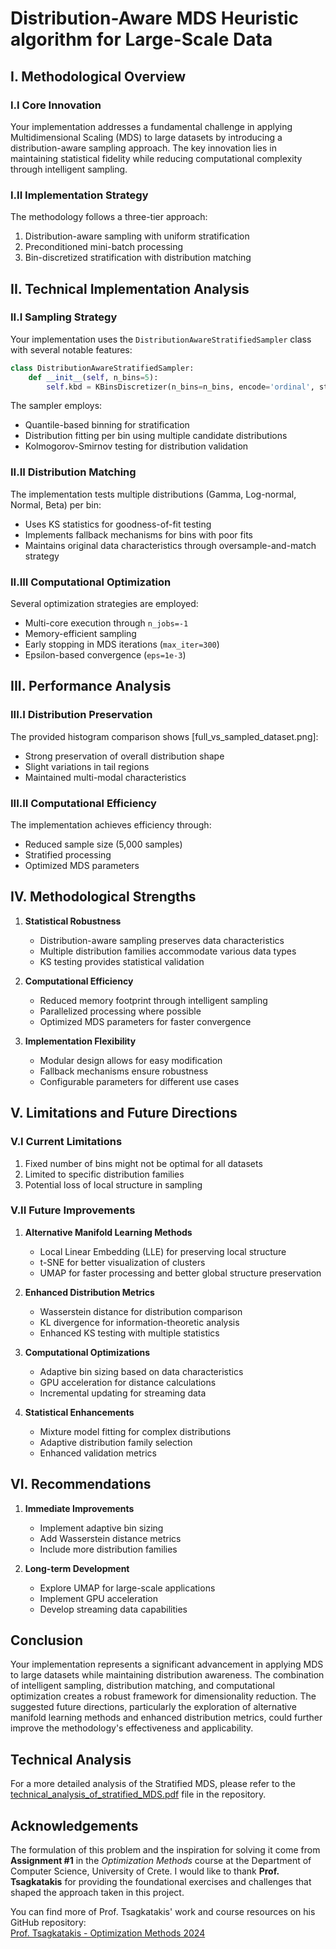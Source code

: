 # Distribution-Aware MDS Heuristic algorithm for Large-Scale Data

## I. Methodological Overview

### I.I Core Innovation
Your implementation addresses a fundamental challenge in applying Multidimensional Scaling (MDS) to large datasets by introducing a distribution-aware sampling approach. The key innovation lies in maintaining statistical fidelity while reducing computational complexity through intelligent sampling.

### I.II Implementation Strategy
The methodology follows a three-tier approach:
1. Distribution-aware sampling with uniform stratification
2. Preconditioned mini-batch processing
3. Bin-discretized stratification with distribution matching

## II. Technical Implementation Analysis

### II.I Sampling Strategy
Your implementation uses the `DistributionAwareStratifiedSampler` class with several notable features:

```python
class DistributionAwareStratifiedSampler:
    def __init__(self, n_bins=5):
        self.kbd = KBinsDiscretizer(n_bins=n_bins, encode='ordinal', strategy='quantile')
```

The sampler employs:
- Quantile-based binning for stratification
- Distribution fitting per bin using multiple candidate distributions
- Kolmogorov-Smirnov testing for distribution validation

### II.II Distribution Matching
The implementation tests multiple distributions (Gamma, Log-normal, Normal, Beta) per bin:
- Uses KS statistics for goodness-of-fit testing
- Implements fallback mechanisms for bins with poor fits
- Maintains original data characteristics through oversample-and-match strategy

### II.III Computational Optimization
Several optimization strategies are employed:
- Multi-core execution through `n_jobs=-1`
- Memory-efficient sampling
- Early stopping in MDS iterations (`max_iter=300`)
- Epsilon-based convergence (`eps=1e-3`)

## III. Performance Analysis

### III.I Distribution Preservation
The provided histogram comparison shows [full_vs_sampled_dataset.png]:
- Strong preservation of overall distribution shape
- Slight variations in tail regions
- Maintained multi-modal characteristics

### III.II Computational Efficiency
The implementation achieves efficiency through:
- Reduced sample size (5,000 samples)
- Stratified processing
- Optimized MDS parameters

## IV. Methodological Strengths

1. **Statistical Robustness**
   - Distribution-aware sampling preserves data characteristics
   - Multiple distribution families accommodate various data types
   - KS testing provides statistical validation

2. **Computational Efficiency**
   - Reduced memory footprint through intelligent sampling
   - Parallelized processing where possible
   - Optimized MDS parameters for faster convergence

3. **Implementation Flexibility**
   - Modular design allows for easy modification
   - Fallback mechanisms ensure robustness
   - Configurable parameters for different use cases

## V. Limitations and Future Directions

### V.I Current Limitations
1. Fixed number of bins might not be optimal for all datasets
2. Limited to specific distribution families
3. Potential loss of local structure in sampling

### V.II Future Improvements

1. **Alternative Manifold Learning Methods**
   - Local Linear Embedding (LLE) for preserving local structure
   - t-SNE for better visualization of clusters
   - UMAP for faster processing and better global structure preservation

2. **Enhanced Distribution Metrics**
   - Wasserstein distance for distribution comparison
   - KL divergence for information-theoretic analysis
   - Enhanced KS testing with multiple statistics

3. **Computational Optimizations**
   - Adaptive bin sizing based on data characteristics
   - GPU acceleration for distance calculations
   - Incremental updating for streaming data

4. **Statistical Enhancements**
   - Mixture model fitting for complex distributions
   - Adaptive distribution family selection
   - Enhanced validation metrics

## VI. Recommendations

1. **Immediate Improvements**
   - Implement adaptive bin sizing
   - Add Wasserstein distance metrics
   - Include more distribution families

2. **Long-term Development**
   - Explore UMAP for large-scale applications
   - Implement GPU acceleration
   - Develop streaming data capabilities

## Conclusion

Your implementation represents a significant advancement in applying MDS to large datasets while maintaining distribution awareness. The combination of intelligent sampling, distribution matching, and computational optimization creates a robust framework for dimensionality reduction. The suggested future directions, particularly the exploration of alternative manifold learning methods and enhanced distribution metrics, could further improve the methodology's effectiveness and applicability.

## Technical Analysis

For a more detailed analysis of the Stratified MDS, please refer to the [technical_analysis_of_stratified_MDS.pdf](technical_analysis_of_stratified_MDS.pdf) file in the repository.

## Acknowledgements

The formulation of this problem and the inspiration for solving it come from **Assignment #1** in the *Optimization Methods* course at the Department of Computer Science, University of Crete. I would like to thank **Prof. Tsagkatakis** for providing the foundational exercises and challenges that shaped the approach taken in this project.

You can find more of Prof. Tsagkatakis' work and course resources on his GitHub repository:  
[Prof. Tsagkatakis - Optimization Methods 2024](https://github.com/gtsagkatakis/OptimizationMethods_2024)
